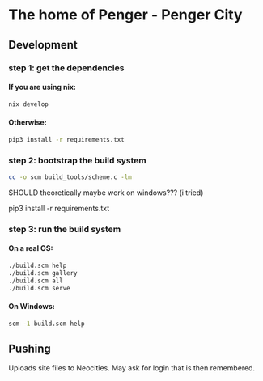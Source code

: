 # The home of Penger - Penger City

## Development

### step 1: get the dependencies
#### If you are using nix:
```bash
nix develop
```
#### Otherwise:
```bash
pip3 install -r requirements.txt
```

### step 2: bootstrap the build system
```bash
cc -o scm build_tools/scheme.c -lm
```
SHOULD theoretically maybe work on windows??? (i tried)

pip3 install -r requirements.txt

### step 3: run the build system
#### On a real OS:

```bash
./build.scm help
./build.scm gallery
./build.scm all
./build.scm serve
```

#### On Windows:
```cmd
scm -1 build.scm help
```

## Pushing

Uploads site files to Neocities. May ask for login that is then remembered.
